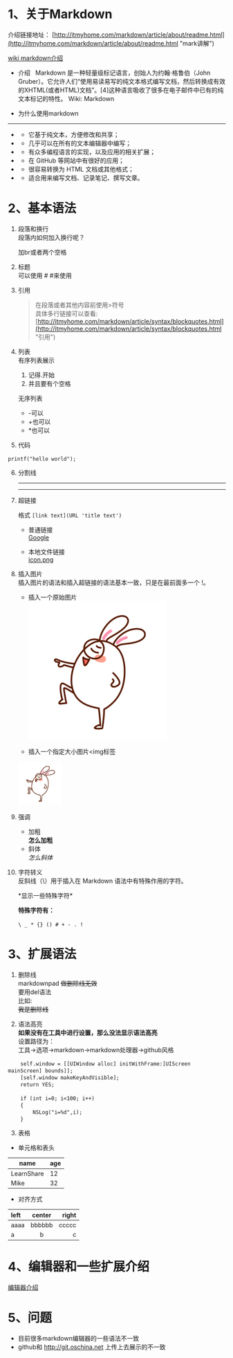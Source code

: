 # 1、关于Markdown #

介绍链接地址：
[http://itmyhome.com/markdown/article/about/readme.html](http://itmyhome.com/markdown/article/about/readme.html "mark讲解")

[wiki markdown介绍](https://zh.wikipedia.org/wiki/Markdown "wiki地址")

- 介绍  
Markdown 是一种轻量级标记语言，创始人为约翰·格鲁伯（John Gruber）。它允许人们“使用易读易写的纯文本格式编写文档，然后转换成有效的XHTML(或者HTML)文档”。[4]这种语言吸收了很多在电子邮件中已有的纯文本标记的特性。
Wiki: Markdown

- 为什么使用markdown
---
 -  - 它基于纯文本，方便修改和共享；   
 -  - 几乎可以在所有的文本编辑器中编写；  
 -  - 有众多编程语言的实现，以及应用的相关扩展；  
 -  - 在 GitHub 等网站中有很好的应用；  
 -  - 很容易转换为 HTML 文档或其他格式；  
 -  - 适合用来编写文档、记录笔记、撰写文章。  

# 2、基本语法 #
1. 段落和换行  
	段落内如何加入换行呢？  
	
	加br或者两个空格

2. 标题  
	可以使用 # #来使用

3. 引用    
	>在段落或者其他内容前使用>符号  
	具体多行链接可以查看:
	[http://itmyhome.com/markdown/article/syntax/blockquotes.html](http://itmyhome.com/markdown/article/syntax/blockquotes.html "引用")

4. 列表  
	有序列表展示  
	1.  记得.开始
	2.  并且要有个空格
	
	无序列表  
	- -可以  
	+ +也可以  
	* *也可以  
  
5. 代码   

```
printf("hello world");
```
  
  
6. 分割线  
	
	---
	***

7. 超链接  

	格式 `[link text](URL 'title text')`
	
	- 普通链接  
	[Google](http://www.google.com/)  

	- 本地文件链接  
	[icon.png](./imgs/tu.png)  

8. 插入图片  
	插入图片的语法和插入超链接的语法基本一致，只是在最前面多一个 !。

	- 插入一个原始图片  
	![GitHub](./imgs/tu.png "test")  

	- 插入一个指定大小图片<img标签  
	<img src="./imgs/tu.png" title="test"  width="100" height="100"/> 

9. 强调  
	- 加粗  
	  **怎么加粗**  
	- 斜体  
		*怎么斜体*

10. 字符转义  
	反斜线（\）用于插入在 Markdown 语法中有特殊作用的字符。

	\*显示一些特殊字符\*  
	
	**特殊字符有：**  

	`
		\ _ * {} () # + - . !
	`

# 3、扩展语法 #
1. 删除线   
    markdownpad ~~做删除线无效~~  
	要用del语法  
	比如:  
	<del>我是删除线</del>		

2. 语法高亮  
	**如果没有在工具中进行设置，那么没法显示语法高亮**  
	设置路径为：  
	工具->选项->markdown->markdown处理器->github风格

```objc
	self.window = [[UIWindow alloc] initWithFrame:[UIScreen mainScreen] bounds]];
	[self.window makeKeyAndVisible];
	return YES;

	if (int i=0; i<100; i++)
	{
		NSLog("i=%d",i);
	}
```

3. 表格  
  - 单元格和表头   
	
|    name    | age |
| ---------- | --- |
| LearnShare |  12 |
| Mike       |  32 |

   - 对齐方式   
		
| left | center | right |
| :--- | :----: | ----: |
| aaaa | bbbbbb | ccccc |
| a    | b      | c     |

# 4、编辑器和一些扩展介绍 #

[编辑器介绍](http://itmyhome.com/markdown/article/tools/readme.html "编辑器和扩展介绍")

# 5、问题 #
- 目前很多markdown编辑器的一些语法不一致
- github和 http://git.oschina.net 上传上去展示的不一致

	
	
	
